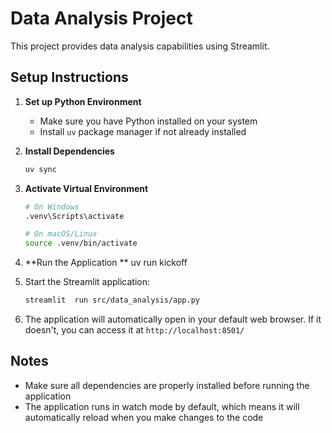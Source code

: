 # Data Analysis Project

This project provides data analysis capabilities using Streamlit.

## Setup Instructions

1. **Set up Python Environment**
   - Make sure you have Python installed on your system
   - Install `uv` package manager if not already installed

2. **Install Dependencies**
   ```bash
   uv sync
   ```

3. **Activate Virtual Environment**
   ```bash
   # On Windows
   .venv\Scripts\activate
   
   # On macOS/Linux
   source .venv/bin/activate
   ```
4. **Run the Application **
   uv run kickoff 

1. Start the Streamlit application:
   ```bash
   streamlit  run src/data_analysis/app.py
   ```

2. The application will automatically open in your default web browser. If it doesn't, you can access it at `http://localhost:8501/`

## Notes
- Make sure all dependencies are properly installed before running the application
- The application runs in watch mode by default, which means it will automatically reload when you make changes to the code
